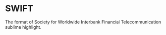 SWIFT
=====

The format of Society for Worldwide Interbank Financial Telecommunication sublime highlight.
